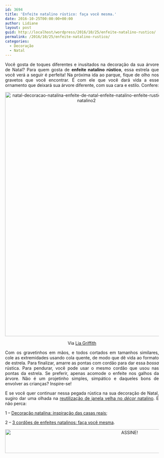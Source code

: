 ```yaml
---
id: 3694
title: 'Enfeite natalino rústico: faça você mesma.'
date: 2016-10-25T00:00:00+00:00
author: Lidiane
layout: post
guid: http://localhost/wordpress/2016/10/25/enfeite-natalino-rustico/
permalink: /2016/10/25/enfeite-natalino-rustico/
categories:
  - Decoração
  - Natal
---
```

<p align="justify">
  Você gosta de toques diferentes e inusitados na decoração da sua árvore de Natal? Para quem gosta de <strong>enfeite natalino rústico</strong>, essa estrela que você verá a seguir é perfeita! Na próxima ida ao parque, fique de olho nos gravetos que você encontrar. É com ele que você dará vida a esse ornamento que deixará sua árvore diferente, com sua cara e estilo. Confere:
</p>

<p align="center">
  <img class="alignnone size-full wp-image-13178" src="http://www.trololodemulher.com.br/blog/wp-content/uploads/2016/10/NATAL-DECORACAO-NATALINA-ENFEITE-DE-NATAL-ENFEITE-NATALINO-ENFEITE-RUSTICO-NATALINO2.jpg" alt="natal-decoracao-natalina-enfeite-de-natal-enfeite-natalino-enfeite-rustico-natalino2" width="533" height="800" />
</p>

<p align="center">
  Via <a href="https://liagriffith.com/" target="_blank">Lia Griffith</a>
</p>

<p align="justify">
  Com os gravetinhos em mãos, e todos cortados em tamanhos similares, cole as extremidades usando cola quente, de modo que dê vida ao formato de estrela. Para finalizar, amarre as pontas com cordão para dar essa <em>bossa</em> rústica. Para pendurar, você pode usar o mesmo cordão que usou nas pontas da estrela. Se preferir, apenas acomode o enfeite nos galhos da árvore. Não é um projetinho simples, simpático e daqueles bons de envolver as crianças? Inspire-se!
</p>

<p align="justify">
  E se você quer continuar nessa pegada rústica na sua decoração de Natal, sugiro dar uma olhada na <a href="http://www.decoracaodacasa.com/decoracao-natal-2014/" target="_blank">reutilização de janela velha no <em>décor</em> natalino</a>. E não perca:
</p>

<p align="justify">
  1 – <a href="http://www.decoracaodacasa.com/decoracao-natalina/" target="_blank">Decoração natalina: inspiração das casas reais</a>;
</p>

<p align="justify">
  2 – <a href="http://www.decoracaodacasa.com/enfeites-natalinos/" target="_blank">3 cordões de enfeites natalinos: faça você mesma</a>.
</p>

<p align="center">
  <a href="http://feedburner.google.com/fb/a/mailverify?uri=blogBichaFemea&loc=en_US" target="_blank"><img class="alignnone size-full wp-image-10439" src="http://www.trololodemulher.com.br/blog/wp-content/uploads/2014/09/ASSINE.png" alt="ASSINE!" width="800" height="78" /></a>
</p>

<p align="justify">